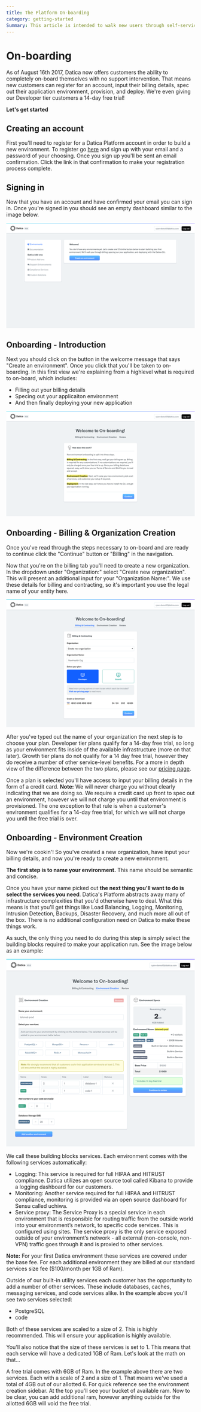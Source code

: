 ```yaml
---
title: The Platform On-boarding
category: getting-started
Summary: This article is intended to walk new users through self-service on-boarding
---
```


# On-boarding

As of August 16th 2017, Datica now offers customers the ability to completely on-board themselves with no support intervention. That means new customers can register for an account, input their billing details, spec out their application environment, provision, and deploy. We're even giving our Developer tier customers a 14-day free trial!

**Let's get started**

## Creating an account
First you'll need to register for a Datica Platform account in order to build a new environment. To register go [here](https://product.datica.com/compliant-cloud/register) and sign up with your email and a password of your choosing. Once you sign up you'll be sent an email confirmation. Click the link in that confirmation to make your registration process complete.

## Signing in
Now that you have an account and have confirmed your email you can sign in. Once you're signed in you should see an empty dashboard similar to the image below.

![Empty Dashboard](images/empty_dashboard.png)

## Onboarding - Introduction
Next you should click on the button in the welcome message that says "Create an environment". Once you click that you'll be taken to on-boarding. In this first view we're explaining from a highlevel what is required to on-board, which includes:

- Filling out your billing details
- Specing out your applicaiton environment
- And then finally deploying your new application

![On-boarding - Introduction](images/onboarding_intro.png)

## Onboarding - Billing & Organization Creation
Once you've read through the steps necessary to on-board and are ready to continue click the "Continue" button or "Billing" in the navigation.

Now that you're on the billing tab you'll need to create a new organization. In the dropdown under "Organization:" select "Create new organization". This will present an additional input for your "Organization Name:". We use these details for billing and contracting, so it's important you use the legal name of your entity here.

![On-boarding - Billing](images/onboarding_billing.png)

After you've typed out the name of your organization the next step is to choose your plan. Developer tier plans qualify for a 14-day free trial, so long as your environment fits inside of the available infrastructure (more on that later). Growth tier plans do not qualify for a 14 day free trial, however they do receive a number of other service-level benefits. For a  more in depth view of the difference between the two plans, please see our [pricing page](https://datica.com/pricing).

Once a plan is selected you'll have access to input your billing details in the form of a credit card. **Note:** We will never charge you without clearly indicating that we are doing so. We require a credit card up front to spec out an environment, however we will not charge you until that environment is provisioned. The one exception to that rule is when a customer's environment qualifies for a 14-day free trial, for which we will not charge you until the free trial is over.

## Onboarding - Environment Creation
Now we're cookin'! So you've created a new organization, have input your billing details, and now you're ready to create a new environment.

**The first step is to name your environment.** This name should be semantic and concise.

Once you have your name picked out **the next thing you'll want to do is select the services you need**. Datica's Platform abstracts away many of infrastructure complexities that you'd otherwise have to deal. What this means is that you'll get things like Load Balancing, Logging, Monitoring, Intrusion Detection, Backups, Disaster Recovery, and much more all out of the box. There is no additional configuration need on Datica to make these things work.

As such, the only thing you need to do during this step is simply select the building blocks required to make your application run. See the image below as an example:

![On-boarding - Environment Creation](images/onboarding_environment_spec.png)

We call these building blocks services. Each environment comes with the following services automatically:

- Logging: This service is required for full HIPAA and HITRUST compliance. Datica utilizes an open source tool called Kibana to provide a logging dashboard for our customers.
- Monitoring: Another service required for full HIPAA and HITRUST compliance, monitoring is provided via an open source dashboard for Sensu called uchiwa.
- Service proxy: The Service Proxy is a special service in each environment that is responsible for routing traffic from the outside world into your environment’s network, to specific code services. This is configured using sites. The service proxy is the only service exposed outside of your environment’s network - all external (non-console, non-VPN) traffic goes through it and is proxied to other services.

**Note:** For your first Datica environment these services are covered under the base fee. For each additional environment they are billed at our standard services size fee ($100/month per 1GB of Ram).

Outside of our built-in utility services each customer has the opportunity to add a number of other services. These include databases, caches, messaging services, and code services alike. In the example above you'll see two services selected:

- PostgreSQL
- code

Both of these services are scaled to a size of 2. This is highly recommended. This will ensure your application is highly available.

You'll also notice that the size of these services is set to 1. This means that each service will have a dedicated 1GB of Ram. Let's look at the math on that…

A free trial comes with 6GB of Ram. In the example above there are two services. Each with a scale of 2 and a size of 1. That means we've used a total of 4GB out of our allotted 6. For quick reference see the environment creation sidebar. At the top you'll see your bucket of available ram. Now to be clear, you can add additional ram, however anything outside for the allotted 6GB will void the free trial.

